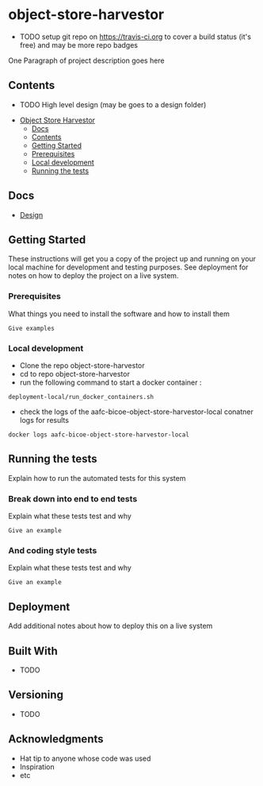 # object-store-harvestor

* TODO setup git repo on https://travis-ci.org to cover a build status (it's free) and may be more repo badges

One Paragraph of project description goes here


## Contents

* TODO High level design (may be goes to a design folder)

- [Object Store Harvestor](#object-store-harvestor)
  - [Docs](#docs)
  - [Contents](#contents)
  - [Getting Started](#getting-started)
  - [Prerequisites](#prerequisites)
  - [Local development](#local-development)
  - [Running the tests](#running-the-tests)

## Docs
  - [Design](doc/design.md)

## Getting Started

These instructions will get you a copy of the project up and running on your local machine for development and testing purposes. See deployment for notes on how to deploy the project on a live system.

### Prerequisites

What things you need to install the software and how to install them

```
Give examples
```

### Local development

- Clone the repo object-store-harvestor
- cd to repo object-store-harvestor
- run the following command to start a docker container :
```
deployment-local/run_docker_containers.sh
```
- check the logs of the aafc-bicoe-object-store-harvestor-local conatner logs for results
```
docker logs aafc-bicoe-object-store-harvestor-local
```
## Running the tests

Explain how to run the automated tests for this system

### Break down into end to end tests

Explain what these tests test and why

```
Give an example
```

### And coding style tests

Explain what these tests test and why

```
Give an example
```

## Deployment

Add additional notes about how to deploy this on a live system

## Built With

* TODO

## Versioning

* TODO

## Acknowledgments

* Hat tip to anyone whose code was used
* Inspiration
* etc
